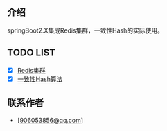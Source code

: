 ## 介绍
springBoot2.X集成Redis集群，一致性Hash的实际使用。

## TODO LIST
* [x] [Redis集群](#Redis)
* [x] [一致性Hash算法](#Hash)

## 联系作者
- [906053856@qq.com]
